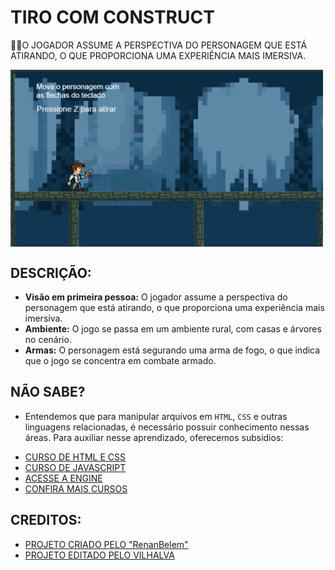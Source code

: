 # TIRO COM CONSTRUCT
👨‍🏫O JOGADOR ASSUME A PERSPECTIVA DO PERSONAGEM QUE ESTÁ ATIRANDO, O QUE PROPORCIONA UMA EXPERIÊNCIA MAIS IMERSIVA.

<img src="FOTO.png" align="center" width="500"> <br> 

## DESCRIÇÃO:
* **Visão em primeira pessoa:** O jogador assume a perspectiva do personagem que está atirando, o que proporciona uma experiência mais imersiva.
* **Ambiente:** O jogo se passa em um ambiente rural, com casas e árvores no cenário.
* **Armas:** O personagem está segurando uma arma de fogo, o que indica que o jogo se concentra em combate armado.

## NÃO SABE?
- Entendemos que para manipular arquivos em `HTML`, `CSS` e outras linguagens relacionadas, é necessário possuir conhecimento nessas áreas. Para auxiliar nesse aprendizado, oferecemos subsidios:
* [CURSO DE HTML E CSS](https://github.com/VILHALVA/CURSO-DE-HTML-E-CSS)
* [CURSO DE JAVASCRIPT](https://github.com/VILHALVA/CURSO-DE-JAVASCRIPT)
* [ACESSE A ENGINE](https://www.construct.net/en/register)
* [CONFIRA MAIS CURSOS](https://github.com/VILHALVA?tab=repositories&q=+topic:CURSO)

## CREDITOS:
- [PROJETO CRIADO PELO "RenanBelem"](https://github.com/RenanBelem/JogoConstruct1Periodo)
- [PROJETO EDITADO PELO VILHALVA](https://github.com/VILHALVA)
